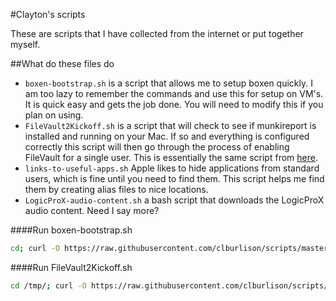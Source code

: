 #Clayton's scripts

These are scripts that I have collected from the internet or put together myself.


##What do these files do
* ``boxen-bootstrap.sh`` is a script that allows me to setup boxen quickly. I am too lazy to remember the commands and use this for setup on VM's. It is quick easy and gets the job done. You will need to modify this if you plan on using.  
* ``FileVault2Kickoff.sh`` is a script that will check to see if munkireport is installed and running on your Mac. If so and everything is configured correctly this script will then go through the process of enabling FileVault for a single user. This is essentially the same script from [here](https://github.com/munkireport/munkireport-php/blob/master/app/modules/filevault_escrow/script/Sample%20FileVault2%20Kickoff%20Script.sh).  
* ``links-to-useful-apps.sh`` Apple likes to hide applications from standard users, which is fine until you need to find them. This script helps me find them by creating alias files to nice locations.  
* ``LogicProX-audio-content.sh`` a bash script that downloads the LogicProX audio content. Need I say more?



####Run boxen-bootstrap.sh
```bash
cd; curl -O https://raw.githubusercontent.com/clburlison/scripts/master/boxen-bootstrap.sh ; chmod 700 boxen-bootstrap.sh; ./boxen-bootstrap.sh
```

####Run FileVault2Kickoff.sh
```bash
cd /tmp/; curl -O https://raw.githubusercontent.com/clburlison/scripts/master/FileVault2Kickoff.sh ; chmod 700 FileVault2Kickoff.sh; ./FileVault2Kickoff.sh
```
